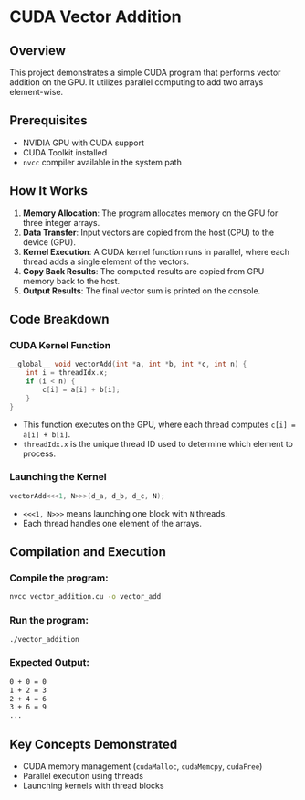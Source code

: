 # CUDA Vector Addition

## Overview
This project demonstrates a simple CUDA program that performs vector addition on the GPU. It utilizes parallel computing to add two arrays element-wise.

## Prerequisites
- NVIDIA GPU with CUDA support
- CUDA Toolkit installed
- `nvcc` compiler available in the system path

## How It Works
1. **Memory Allocation**: The program allocates memory on the GPU for three integer arrays.
2. **Data Transfer**: Input vectors are copied from the host (CPU) to the device (GPU).
3. **Kernel Execution**: A CUDA kernel function runs in parallel, where each thread adds a single element of the vectors.
4. **Copy Back Results**: The computed results are copied from GPU memory back to the host.
5. **Output Results**: The final vector sum is printed on the console.

## Code Breakdown
### CUDA Kernel Function
```cpp
__global__ void vectorAdd(int *a, int *b, int *c, int n) {
    int i = threadIdx.x;
    if (i < n) {
        c[i] = a[i] + b[i];
    }
}
```
- This function executes on the GPU, where each thread computes `c[i] = a[i] + b[i]`.
- `threadIdx.x` is the unique thread ID used to determine which element to process.

### Launching the Kernel
```cpp
vectorAdd<<<1, N>>>(d_a, d_b, d_c, N);
```
- `<<<1, N>>>` means launching one block with `N` threads.
- Each thread handles one element of the arrays.

## Compilation and Execution
### Compile the program:
```sh
nvcc vector_addition.cu -o vector_add
```
### Run the program:
```sh
./vector_addition
```
### Expected Output:
```sh
0 + 0 = 0
1 + 2 = 3
2 + 4 = 6
3 + 6 = 9
...
```

## Key Concepts Demonstrated
- CUDA memory management (`cudaMalloc`, `cudaMemcpy`, `cudaFree`)
- Parallel execution using threads
- Launching kernels with thread blocks



